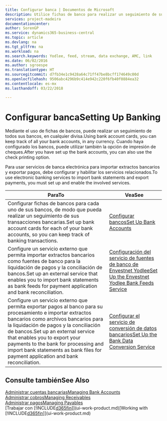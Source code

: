 ```yaml
---
title: Configurar banca | Documentos de Microsoft
description: Utilice fichas de banco para realizar un seguimiento de sus cuentas bancarias y configurar las fuentes de bancos, como Yodlee, para intercambiar datos.
services: project-madeira
documentationcenter: 
author: SorenGP
ms.service: dynamics365-business-central
ms.topic: article
ms.devlang: na
ms.tgt_pltfrm: na
ms.workload: na
ms.search.keywords: Yodlee, feed, stream, data exchange, AMC, link
ms.date: 06/02/2016
ms.author: sgroespe
ms.translationtype: HT
ms.sourcegitcommit: d7fb34e1c9428a64c71ff47be8bcff174649c00d
ms.openlocfilehash: 9506abc4296b9c414e942c220f6fb40f0884ea32
ms.contentlocale: es-mx
ms.lasthandoff: 03/22/2018

---
```

# <a name="setting-up-banking"></a><span data-ttu-id="b9d1e-103">Configurar banca</span><span class="sxs-lookup"><span data-stu-id="b9d1e-103">Setting Up Banking</span></span>
<span data-ttu-id="b9d1e-104">Mediante el uso de fichas de bancos, puede realizar un seguimiento de todos sus bancos, en cualquier divisa.</span><span class="sxs-lookup"><span data-stu-id="b9d1e-104">Using bank account cards, you can keep track of all your bank accounts, in any currency.</span></span> <span data-ttu-id="b9d1e-105">Cuando haya configurado los bancos, puede utilizar también la opción de impresión de cheques.</span><span class="sxs-lookup"><span data-stu-id="b9d1e-105">After you have set up the bank accounts, you can also use the check printing option.</span></span>

<span data-ttu-id="b9d1e-106">Para usar servicios de banca electrónica para importar extractos bancarios y exportar pagos, debe configurar y habilitar los servicios relacionados.</span><span class="sxs-lookup"><span data-stu-id="b9d1e-106">To use electronic banking services to import bank statements and  export payments, you must set up and enable the involved services.</span></span>

| <span data-ttu-id="b9d1e-107">Para</span><span class="sxs-lookup"><span data-stu-id="b9d1e-107">To</span></span> | <span data-ttu-id="b9d1e-108">Vea</span><span class="sxs-lookup"><span data-stu-id="b9d1e-108">See</span></span> |
| --- | --- |
| <span data-ttu-id="b9d1e-109">Configurar fichas de bancos para cada uno de sus bancos, de modo que pueda realizar un seguimiento de sus transacciones bancarias.</span><span class="sxs-lookup"><span data-stu-id="b9d1e-109">Set up bank account cards for each of your bank accounts, so you can keep track of banking transactions.</span></span> |[<span data-ttu-id="b9d1e-110">Configurar bancos</span><span class="sxs-lookup"><span data-stu-id="b9d1e-110">Set Up Bank Accounts</span></span>](bank-how-setup-bank-accounts.md) |
| <span data-ttu-id="b9d1e-111">Configure un servicio externo que permita importar extractos bancarios como fuentes de banco para la liquidación de pagos y la conciliación de bancos.</span><span class="sxs-lookup"><span data-stu-id="b9d1e-111">Set up an external service that enables you to import bank statements as bank feeds for payment application and bank reconciliation.</span></span> |[<span data-ttu-id="b9d1e-112">Configuración del servicio de fuentes de banco de Envestnet Yodlee</span><span class="sxs-lookup"><span data-stu-id="b9d1e-112">Set Up the Envestnet Yodlee Bank Feeds Service</span></span>](bank-how-setup-bank-statement-service.md) |
| <span data-ttu-id="b9d1e-113">Configure un servicio externo que permita exportar pagos al banco para su procesamiento e importar extractos bancarios como archivos bancarios para la liquidación de pagos y la conciliación de bancos.</span><span class="sxs-lookup"><span data-stu-id="b9d1e-113">Set up an external service that enables you to export your payments to the bank for processing  and import bank statements as bank files for payment application and bank reconciliation.</span></span> |[<span data-ttu-id="b9d1e-114">Configurar el servicio de conversión de datos bancarios</span><span class="sxs-lookup"><span data-stu-id="b9d1e-114">Set Up the Bank Data Conversion Service</span></span>](bank-how-setup-bank-data-conversion-service.md) |

## <a name="see-also"></a><span data-ttu-id="b9d1e-115">Consulte también</span><span class="sxs-lookup"><span data-stu-id="b9d1e-115">See Also</span></span>
[<span data-ttu-id="b9d1e-116">Administrar cuentas bancarias</span><span class="sxs-lookup"><span data-stu-id="b9d1e-116">Managing Bank Accounts</span></span>](bank-manage-bank-accounts.md)  
[<span data-ttu-id="b9d1e-117">Administrar cobros</span><span class="sxs-lookup"><span data-stu-id="b9d1e-117">Managing Receivables</span></span>](receivables-manage-receivables.md)  
[<span data-ttu-id="b9d1e-118">Administrar pagos</span><span class="sxs-lookup"><span data-stu-id="b9d1e-118">Managing Payables</span></span>](payables-manage-payables.md)  
<span data-ttu-id="b9d1e-119">[Trabajar con [!INCLUDE[d365fin](includes/d365fin_md.md)]](ui-work-product.md)</span><span class="sxs-lookup"><span data-stu-id="b9d1e-119">[Working with [!INCLUDE[d365fin](includes/d365fin_md.md)]](ui-work-product.md)</span></span>

